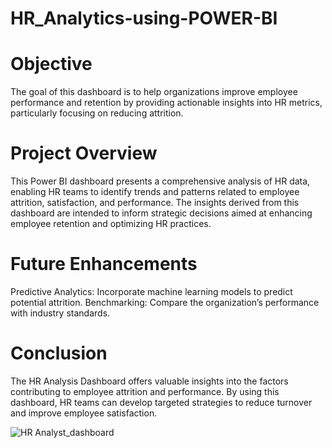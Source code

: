 # HR_Analytics-using-POWER-BI

# Objective

The goal of this dashboard is to help organizations improve employee performance and retention by providing actionable insights into HR metrics, particularly focusing on reducing attrition.

# Project Overview

This Power BI dashboard presents a comprehensive analysis of HR data, enabling HR teams to identify trends and patterns related to employee attrition, satisfaction, and performance. The insights derived from this dashboard are intended to inform strategic decisions aimed at enhancing employee retention and optimizing HR practices.

# Future Enhancements

Predictive Analytics: Incorporate machine learning models to predict potential attrition.
Benchmarking: Compare the organization’s performance with industry standards.

# Conclusion

The HR Analysis Dashboard offers valuable insights into the factors contributing to employee attrition and performance. By using this dashboard, HR teams can develop targeted strategies to reduce turnover and improve employee satisfaction.


![HR Analyst_dashboard](https://github.com/user-attachments/assets/838785af-6f6f-46a0-8897-fbf7a5f82833)



